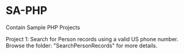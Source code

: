 # SA-PHP
Contain Sample PHP Projects

Project 1: Search for Person records using a valid US phone number. 
            Browse the folder: "SearchPersonRecords" for more details.
